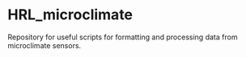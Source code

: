# HRL_microclimate
Repository for useful scripts for formatting and processing data from microclimate sensors.
